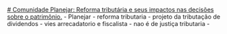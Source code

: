 [# Comunidade Planejar: Reforma tributária e seus impactos nas decisões sobre o patrimônio.](https://www.youtube.com/watch?v=zcfOExL6xRY)
        - Planejar - reforma tributaria
        - projeto da tributação de dividendos
        - vies arrecadatorio e fiscalista
            - nao é de justiça tributaria
        - 